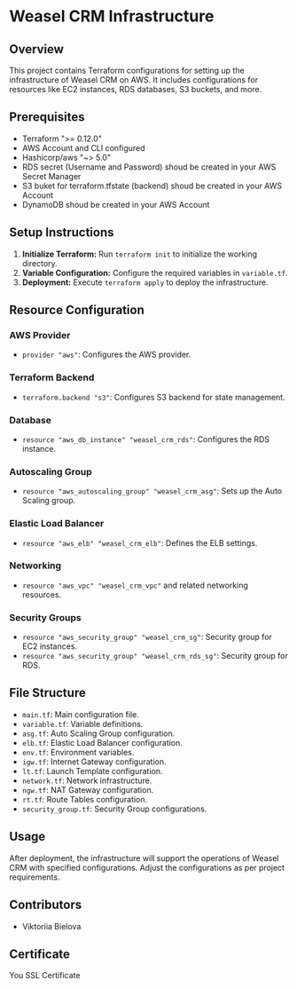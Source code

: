 # Weasel CRM Infrastructure

## Overview
This project contains Terraform configurations for setting up the infrastructure of Weasel CRM on AWS. It includes configurations for resources like EC2 instances, RDS databases, S3 buckets, and more.

## Prerequisites
- Terraform ">= 0.12.0"
- AWS Account and CLI configured
- Hashicorp/aws "~> 5.0"
- RDS secret (Username and Password) shoud be created in your AWS Secret Manager
- S3 buket for terraform.tfstate (backend) shoud be created in your AWS Account
- DynamoDB shoud be created in your AWS Account

## Setup Instructions
1. **Initialize Terraform:** Run `terraform init` to initialize the working directory.
2. **Variable Configuration:** Configure the required variables in `variable.tf`.
3. **Deployment:** Execute `terraform apply` to deploy the infrastructure.

## Resource Configuration
### AWS Provider
- `provider "aws"`: Configures the AWS provider.

### Terraform Backend
- `terraform.backend "s3"`: Configures S3 backend for state management.

### Database
- `resource "aws_db_instance" "weasel_crm_rds"`: Configures the RDS instance.

### Autoscaling Group
- `resource "aws_autoscaling_group" "weasel_crm_asg"`: Sets up the Auto Scaling group.

### Elastic Load Balancer
- `resource "aws_elb" "weasel_crm_elb"`: Defines the ELB settings.

### Networking
- `resource "aws_vpc" "weasel_crm_vpc"` and related networking resources.

### Security Groups
- `resource "aws_security_group" "weasel_crm_sg"`: Security group for EC2 instances.
- `resource "aws_security_group" "weasel_crm_rds_sg"`: Security group for RDS.

## File Structure
- `main.tf`: Main configuration file.
- `variable.tf`: Variable definitions.
- `asg.tf`: Auto Scaling Group configuration.
- `elb.tf`: Elastic Load Balancer configuration.
- `env.tf`: Environment variables.
- `igw.tf`: Internet Gateway configuration.
- `lt.tf`: Launch Template configuration.
- `network.tf`: Network infrastructure.
- `ngw.tf`: NAT Gateway configuration.
- `rt.tf`: Route Tables configuration.
- `security_group.tf`: Security Group configurations.

## Usage
After deployment, the infrastructure will support the operations of Weasel CRM with specified configurations. Adjust the configurations as per project requirements.

## Contributors
- Viktoriia Bielova

## Certificate
You SSL Certificate 
